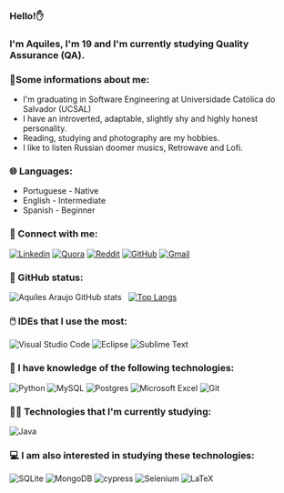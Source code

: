 ### Hello!✋
### I'm Aquiles, I'm 19 and I'm currently studying Quality Assurance (QA).

### 🧑Some informations about me:

<ul>
    <li>
        I'm graduating in Software Engineering at Universidade Católica do Salvador (UCSAL)
    </li>
    <li>
        I have an introverted, adaptable, slightly shy and highly honest personality.
    </li>
    <li>
        Reading, studying and photography are my hobbies.
    </li>
    <li>
        I like to listen Russian doomer musics, Retrowave and Lofi.
    </li>
</ul>

### 🌐 Languages:

<ul>
    <li>
        Portuguese - Native
    </li>
    <li>
        English - Intermediate
    </li>
    <li>
        Spanish - Beginner
    </li>
</ul>

### 💬 Connect with me:

[![Linkedin](https://img.shields.io/badge/LinkedIn-0077B5?style=for-the-badge&logo=linkedin&logoColor=white)](https://www.linkedin.com/in/aquiles-araujo-035112251/)
[![Quora](https://img.shields.io/badge/Quora-%23B92B27.svg?&style=for-the-badge&logo=Quora&logoColor=white)](https://pt.quora.com/profile/Achiles)
[![Reddit](https://img.shields.io/badge/Reddit-FF4500.svg?style=for-the-badge&logo=Reddit&logoColor=white)](https://www.reddit.com/user/sliuqa/)
[![GitHub](https://img.shields.io/badge/GitHub-100000?style=for-the-badge&logo=github&logoColor=white)](https://github.com/aquiles-sa)
<a href="mailto:aquiles2ws@gmail.com" target="_blank">
    ![Gmail](https://img.shields.io/badge/Gmail-D14836?style=for-the-badge&logo=gmail&logoColor=white)
</a>

### 🎯 GitHub status:

![Aquiles Araujo GitHub stats](https://github-readme-stats.vercel.app/api?username=aquiles-sa&theme=blue-green) &nbsp;
[![Top Langs](https://github-readme-stats.vercel.app/api/top-langs/?username=aquiles-sa&layout=donut&theme=blue-green&hide=html,css,sass,javascript)](https://github.com/aquiles-sa/github-readme-stats) &nbsp;

### 🖱️ IDEs that I use the most:
![Visual Studio Code](https://img.shields.io/badge/Visual_Studio_Code-0078D4?style=for-the-badge&logo=visual%20studio%20code&logoColor=white)
![Eclipse](https://img.shields.io/badge/Eclipse%20IDE-2C2255.svg?style=for-the-badge&logo=Eclipse-IDE&logoColor=white)
![Sublime Text](https://img.shields.io/badge/sublime_text-%23575757.svg?&style=for-the-badge&logo=sublime-text&logoColor)

### 📡 I have knowledge of the following technologies:

![Python](https://img.shields.io/badge/python-3670A0?style=for-the-badge&logo=python&logoColor=ffdd54)
![MySQL](https://img.shields.io/badge/mysql-4479A1.svg?style=for-the-badge&logo=mysql&logoColor=white)
![Postgres](https://img.shields.io/badge/postgres-%23316192.svg?style=for-the-badge&logo=postgresql&logoColor=white)
![Microsoft Excel](https://img.shields.io/badge/Microsoft_Excel-217346?style=for-the-badge&logo=microsoft-excel&logoColor=white)
![Git](https://img.shields.io/badge/git-%23F05033.svg?style=for-the-badge&logo=git&logoColor=white)

### 👨‍💻 Technologies that I'm currently studying:

<div style="display: inline_block">     
    
![Java](https://img.shields.io/badge/java-%23ED8B00.svg?style=for-the-badge&logo=openjdk&logoColor=white)
    
</div> 

### 💻 I am also interested in studying these technologies:
![SQLite](https://img.shields.io/badge/SQLite-003B57.svg?style=for-the-badge&logo=SQLite&logoColor=white)
![MongoDB](https://img.shields.io/badge/MongoDB-%234ea94b.svg?style=for-the-badge&logo=mongodb&logoColor=white)
![cypress](https://img.shields.io/badge/-cypress-%23E5E5E5?style=for-the-badge&logo=cypress&logoColor=058a5e)
![Selenium](https://img.shields.io/badge/-selenium-%43B02A?style=for-the-badge&logo=selenium&logoColor=white)
![LaTeX](https://img.shields.io/badge/latex-%23008080.svg?style=for-the-badge&logo=latex&logoColor=white)
<br />





